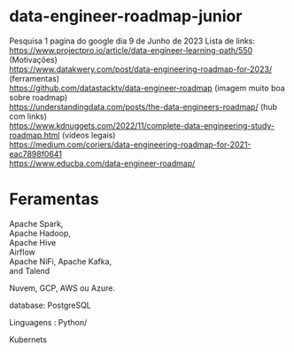 # data-engineer-roadmap-junior

Pesquisa 1 pagina do google dia 9 de Junho de 2023
Lista de links:    
https://www.projectpro.io/article/data-engineer-learning-path/550     (Motivações)    
https://www.datakwery.com/post/data-engineering-roadmap-for-2023/     (ferramentas)   
https://github.com/datastacktv/data-engineer-roadmap   (imagem muito boa sobre roadmap)     
https://understandingdata.com/posts/the-data-engineers-roadmap/      (hub com links)  
https://www.kdnuggets.com/2022/11/complete-data-engineering-study-roadmap.html (videos legais)    
https://medium.com/coriers/data-engineering-roadmap-for-2021-eac7898f0641     
https://www.educba.com/data-engineer-roadmap/      

# Feramentas

Apache Spark,  
Apache Hadoop,  
Apache Hive   
Airflow   
 Apache NiFi, 
 Apache Kafka,  
 and Talend   
 
Nuvem, GCP, AWS ou Azure.   

database: PostgreSQL  

Linguagens : Python/

Kubernets
